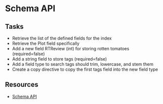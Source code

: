 # Schema API

## Tasks
* Retrieve the list of the defined fields for the index
* Retrieve the Plot field specifically
* Add a new field RTReview (int) for storing rotten tomatoes (required=false)
* Add a string field to store tags (required=false)
* Add a field type to search tags should trim, lowercase, and stem them
* Create a copy directive to copy the first tags field into the new field type

## Resources
* [Schema API](https://cwiki.apache.org/confluence/display/solr/Schema+API)
